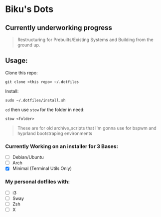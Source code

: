 # Biku's Dots

## Currently underworking progress
>Restructuring for Prebuilts/Existing Systems and Building from the ground up.


## Usage:
Clone this repo:
```
git clone <this repo> ~/.dotfiles
```
Install:
```
sudo ~/.dotfiles/install.sh
```

`cd` then use `stow` for the folder in need:
```
stow <folder>
```

> These are for old archive_scripts that I'm gonna use for bspwm and hyprland bootstraping environments 
### Currently Working on an installer for 3 Bases:
- [ ] Debian/Ubuntu
- [ ] Arch
- [x] Minimal (Terminal Utils Only)

### My personal dotfiles with:
- [ ] i3
- [ ] Sway
- [ ] Zsh
- [ ] X